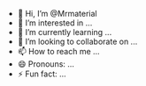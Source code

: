 - 👋 Hi, I’m @Mrmaterial
- 👀 I’m interested in ...
- 🌱 I’m currently learning ...
- 💞️ I’m looking to collaborate on ...
- 📫 How to reach me ...
- 😄 Pronouns: ...
- ⚡ Fun fact: ...

<!---
Mrmaterial/Mrmaterial is a ✨ special ✨ repository because its `README.md` (this file) appears on your GitHub profile.
You can click the Preview link to take a look at your changes.
--->
